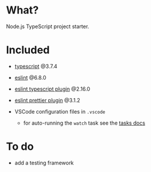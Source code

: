 # What?

Node.js TypeScript project starter.

# Included

- [typescript](https://www.typescriptlang.org/) @3.7.4

- [eslint](https://eslint.org/docs/user-guide/getting-started) @6.8.0

- [eslint typescript plugin](https://github.com/typescript-eslint/typescript-eslint/tree/master/packages/eslint-plugin) @2.16.0

- [eslint prettier plugin](https://prettier.io/docs/en/integrating-with-linters.html#recommended-configuration) @3.1.2

- VSCode configuration files in `.vscode`
  - for auto-running the `watch` task see the [tasks docs](https://code.visualstudio.com/docs/editor/tasks#_run-behavior)

# To do

- add a testing framework
